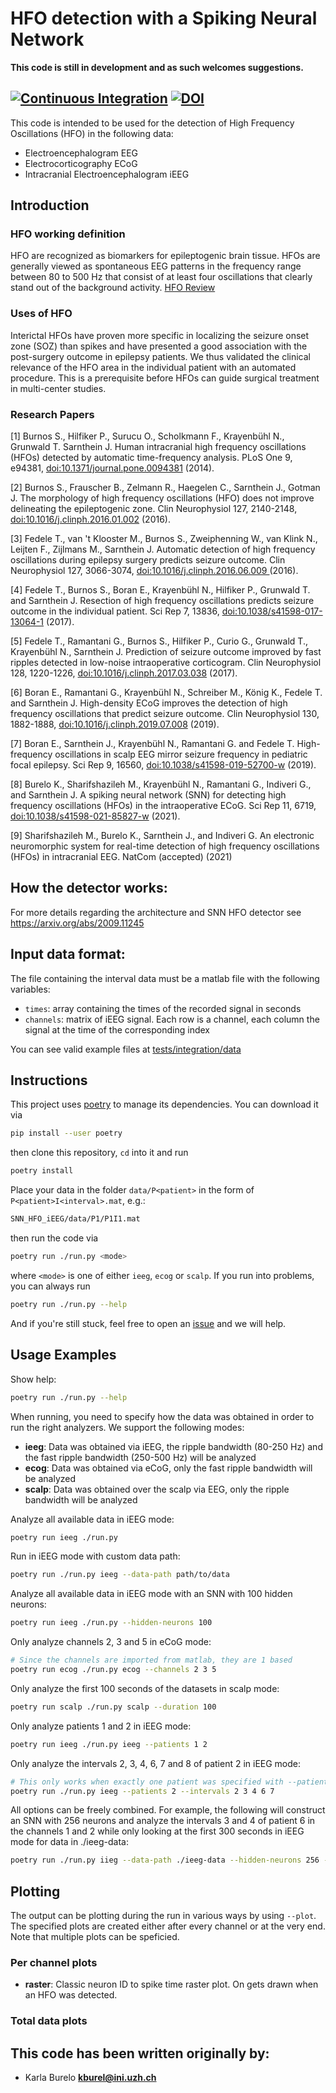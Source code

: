 
# HFO detection with a Spiking Neural Network 
**This code is still in development and as such welcomes suggestions.**

[![Continuous Integration](https://github.com/kburel/SNN_HFO_iEEG/actions/workflows/continuous-integration.yml/badge.svg)](https://github.com/kburel/SNN_HFO_iEEG/actions/workflows/continuous-integration.yml)
[![DOI](https://zenodo.org/badge/359535894.svg)](https://zenodo.org/badge/latestdoi/359535894)
---
This code is intended to be used for the detection of High Frequency Oscillations (HFO) in the following data:
* Electroencephalogram EEG 
* Electrocorticography ECoG 
* Intracranial Electroencephalogram iEEG 

## Introduction
### HFO working definition
HFO are recognized as biomarkers for epileptogenic brain tissue. HFOs are generally viewed as spontaneous EEG patterns in the frequency range between 80 to 500 Hz that consist of at least four oscillations that clearly stand out of the background activity. [HFO Review](https://doi.org/10.1016/j.clinph.2019.01.016)   


### Uses of HFO
Interictal HFOs have proven more specific in localizing the seizure onset zone (SOZ) than spikes and have presented a good association with the post-surgery outcome in epilepsy patients. We thus validated the clinical relevance of the HFO area in the individual patient with an automated procedure. This is a prerequisite before HFOs can guide surgical treatment in multi-center studies.

### Research Papers

<a id="1">[1]</a> Burnos S., Hilfiker P., Surucu O., Scholkmann F., Krayenbühl N., Grunwald T. Sarnthein J. Human intracranial high frequency oscillations (HFOs) detected by automatic time-frequency analysis. PLoS One 9, e94381,  [doi:10.1371/journal.pone.0094381]( https://www.doi.org/10.1371/journal.pone.0094381)	 (2014). 

<a id="2">[2]</a> Burnos S., Frauscher B., Zelmann R., Haegelen C., Sarnthein J., Gotman J. The morphology of high frequency oscillations (HFO) does not improve delineating the epileptogenic zone. Clin Neurophysiol 127, 2140-2148, [doi:10.1016/j.clinph.2016.01.002]( https://www.doi.org/10.1016/j.clinph.2016.01.002) (2016).


<a id="3">[3]</a> Fedele T., van 't Klooster M., Burnos S., Zweiphenning W., van Klink N., Leijten F., Zijlmans M., Sarnthein J. Automatic detection of high frequency oscillations during epilepsy surgery predicts seizure outcome. Clin Neurophysiol 127, 3066-3074, [doi:10.1016/j.clinph.2016.06.009 ](  https://www.sciencedirect.com/science/article/pii/S1388245716304394?via%3Dihub) (2016).

<a id="4">[4]</a> Fedele T., Burnos S., Boran E., Krayenbühl N., Hilfiker P., Grunwald T. and Sarnthein J. Resection of high frequency oscillations predicts seizure outcome in the individual patient. Sci Rep 7, 13836,  [doi:10.1038/s41598-017-13064-1]( https://www.doi.org/10.1038/s41598-017-13064-1) (2017).

<a id="5">[5]</a> Fedele T., Ramantani G., Burnos S., Hilfiker P., Curio G., Grunwald T., Krayenbühl N., Sarnthein J. Prediction of seizure outcome improved by fast ripples detected in low-noise intraoperative corticogram. Clin Neurophysiol 128, 1220-1226, [doi:10.1016/j.clinph.2017.03.038]( https://www.doi.org/10.1016/j.clinph.2017.03.038) (2017).


<a id="6">[6]</a> Boran E., Ramantani G., Krayenbühl N., Schreiber M., König K., Fedele T. and Sarnthein J. High-density ECoG improves the detection of high frequency oscillations that predict seizure outcome. Clin Neurophysiol 130, 1882-1888, [doi:10.1016/j.clinph.2019.07.008]( https://www.doi.org/10.1016/j.clinph.2019.07.008) (2019).

<a id="7">[7]</a> Boran E., Sarnthein J., Krayenbühl N., Ramantani G. and Fedele T. High-frequency oscillations in scalp EEG mirror seizure frequency in pediatric focal epilepsy. Sci Rep 9, 16560, [doi:10.1038/s41598-019-52700-w]( https://www.doi.org/10.1038/s41598-019-52700-w) (2019).

<a id="7">[8]</a> Burelo K., Sharifshazileh M., Krayenbühl N., Ramantani G., Indiveri G., and Sarnthein J. A spiking neural network (SNN) for detecting high frequency oscillations (HFOs) in the intraoperative ECoG. Sci Rep 11, 6719, [doi:10.1038/s41598-021-85827-w]( https://doi.org/10.1038/s41598-021-85827-w) (2021).


<a id="7">[9]</a> Sharifshazileh M., Burelo K., Sarnthein J., and  Indiveri G. An electronic neuromorphic system for real-time detection of high
frequency oscillations (HFOs) in intracranial EEG. NatCom (accepted) (2021)

## How the detector works:
For more details regarding the architecture and SNN HFO detector see https://arxiv.org/abs/2009.11245

## Input data format: 
The file containing the interval data must be a matlab file with the following variables:
- `times`: array containing the times of the recorded signal in seconds
- `channels`: matrix of iEEG signal. Each row is a channel, each column the signal at the time of the corresponding index

You can see valid example files at [tests/integration/data](https://github.com/kburel/snn-hfo-detection/tree/main/tests/integration/data)
## Instructions
This project uses [poetry](https://python-poetry.org/) to manage its dependencies. You can download it via
```bash
pip install --user poetry
```
then clone this repository, `cd` into it and run
```bash
poetry install
```
Place your data in the folder `data/P<patient>` in the form of `P<patient>I<interval>.mat`, e.g.:
```bash
SNN_HFO_iEEG/data/P1/P1I1.mat
```
then run the code via
```bash
poetry run ./run.py <mode>
```
where `<mode>` is one of either `ieeg`, `ecog` or `scalp`.
If you run into problems, you can always run
```bash
poetry run ./run.py --help
``` 
And if you're still stuck, feel free to open an [issue](https://github.com/kburel/SNN_HFO_iEEG/issues/new) and we will help.

## Usage Examples
Show help:
```bash
poetry run ./run.py --help
```

When running, you need to specify how the data was obtained in order to run the right analyzers. We support the following modes:
- **ieeg**: Data was obtained via iEEG, the ripple bandwidth (80-250 Hz) and the fast ripple bandwidth (250-500 Hz) will be analyzed
- **ecog**: Data was obtained via eCoG, only the fast ripple bandwidth will be analyzed
- **scalp**: Data was obtained over the scalp via EEG, only the ripple bandwidth will be analyzed

Analyze all available data in iEEG mode:
```bash
poetry run ieeg ./run.py
```

Run in iEEG mode with custom data path:
```bash
poetry run ./run.py ieeg --data-path path/to/data
```

Analyze all available data in iEEG mode with an SNN with 100 hidden neurons:
```bash
poetry run ieeg ./run.py --hidden-neurons 100
```

 
Only analyze channels 2, 3 and 5 in eCoG mode:
```bash
# Since the channels are imported from matlab, they are 1 based
poetry run ecog ./run.py ecog --channels 2 3 5
```

Only analyze the first 100 seconds of the datasets in scalp mode:
```bash
poetry run scalp ./run.py scalp --duration 100
```

Only analyze patients 1 and 2 in iEEG mode:
```bash
poetry run ieeg ./run.py ieeg --patients 1 2
```

Only analyze the intervals 2, 3, 4, 6, 7 and 8 of patient 2 in iEEG mode:
```bash
# This only works when exactly one patient was specified with --patients
poetry run ./run.py ieeg --patients 2 --intervals 2 3 4 6 7 
```

All options can be freely combined. For example, the following will construct an SNN with 256 neurons and
analyze the intervals 3 and 4 of patient 6 in the channels 1 and 2
while only looking at the first 300 seconds in iEEG mode for data in ./ieeg-data:
```bash
poetry run ./run.py iieg --data-path ./ieeg-data --hidden-neurons 256 --patients 6 --intervals 3 4 --channels 1 2 --duration 300
```

## Plotting
The output can be plotting during the run in various ways by using `--plot`. The specified plots are created either after every channel
or at the very end. Note that multiple plots can be speficied.

### Per channel plots
- **raster**: Classic neuron ID to spike time raster plot. On gets drawn when an HFO was detected.

### Total data plots

## This code has been written originally by:
* Karla Burelo
**kburel@ini.uzh.ch**



